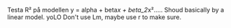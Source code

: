 Testa R² på modellen
y = alpha + beta*x + beta_2*x².....
Shoud basically by a linear model. yoLO
Don't use Lm, maybe use r to make sure. 
